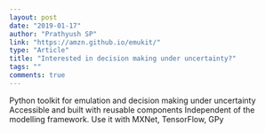 ```yaml
---
layout: post
date: "2019-01-17"
author: "Prathyush SP"
link: "https://amzn.github.io/emukit/"
type: "Article"
title: "Interested in decision making under uncertainty?"
tags: ""
comments: true
---
```

Python toolkit for emulation and decision making under uncertainty
Accessible and built with reusable components
Independent of the modelling framework. Use it with MXNet, TensorFlow, GPy